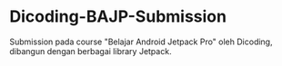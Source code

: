 # Dicoding-BAJP-Submission
Submission pada course "Belajar Android Jetpack Pro" oleh Dicoding, dibangun dengan berbagai library Jetpack.

